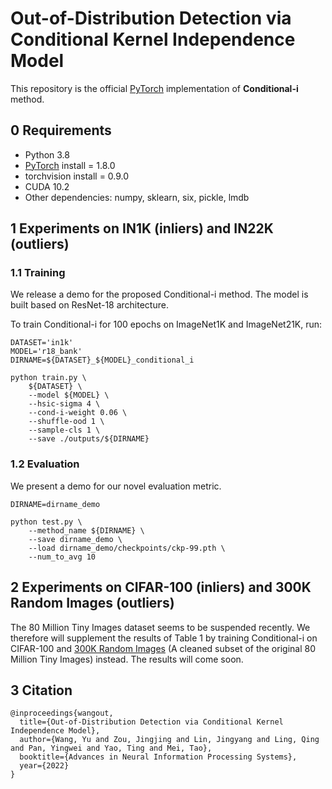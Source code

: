# Out-of-Distribution Detection via Conditional Kernel Independence Model
This repository is the official [PyTorch](http://pytorch.org/) implementation of **Conditional-i** method.

## 0 Requirements

- Python 3.8
- [PyTorch](http://pytorch.org) install = 1.8.0
- torchvision install = 0.9.0
- CUDA 10.2
- Other dependencies: numpy, sklearn, six, pickle, lmdb

## 1 Experiments on IN1K (inliers) and IN22K (outliers)
### 1.1 Training
We release a demo for the proposed Conditional-i method. The model is built based on ResNet-18 architecture.

To train Conditional-i for 100 epochs on ImageNet1K and ImageNet21K, run:

```shell
DATASET='in1k'
MODEL='r18_bank'
DIRNAME=${DATASET}_${MODEL}_conditional_i

python train.py \
    ${DATASET} \
    --model ${MODEL} \
    --hsic-sigma 4 \
    --cond-i-weight 0.06 \
    --shuffle-ood 1 \
    --sample-cls 1 \
    --save ./outputs/${DIRNAME}
```

### 1.2 Evaluation

We present a demo for our novel evaluation metric.

```shell
DIRNAME=dirname_demo

python test.py \
    --method_name ${DIRNAME} \
    --save dirname_demo \
    --load dirname_demo/checkpoints/ckp-99.pth \
    --num_to_avg 10
```

## 2 Experiments on CIFAR-100 (inliers) and 300K Random Images (outliers)
The 80 Million Tiny Images dataset seems to be suspended recently. We therefore will supplement the results of Table 1 by training Conditional-i on CIFAR-100 and [300K Random Images](https://people.eecs.berkeley.edu/~hendrycks/300K_random_images.npy) (A cleaned subset of the original 80 Million Tiny Images) instead. The results will come soon.

## 3 Citation
```
@inproceedings{wangout,
  title={Out-of-Distribution Detection via Conditional Kernel Independence Model},
  author={Wang, Yu and Zou, Jingjing and Lin, Jingyang and Ling, Qing and Pan, Yingwei and Yao, Ting and Mei, Tao},
  booktitle={Advances in Neural Information Processing Systems},
  year={2022}
}
```
